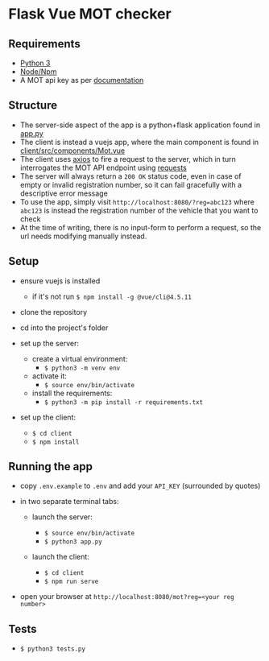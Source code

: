 # Flask Vue MOT checker

## Requirements

- [Python 3](https://www.python.org/downloads/)
- [Node/Npm](https://nodejs.org/en/)
- A MOT api key as per [documentation](https://dvsa.github.io/mot-history-api-documentation/)

## Structure
- The server-side aspect of the app is a python+flask application found in [app.py](app.py)
- The client is instead a vuejs app, where the main component is found in [client/src/components/Mot.vue](https://github.com/samuele-mattiuzzo/flask-vue-mot/blob/master/client/src/components/Mot.vue)
- The client uses [axios](https://www.npmjs.com/package/axios) to fire a request to the server, which in turn interrogates the MOT API endpoint using [requests](https://docs.python-requests.org/en/latest/)
- The server will always return a `200 OK` status code, even in case of empty or invalid registration number, so it can fail gracefully with a descriptive error message
- To use the app, simply visit `http://localhost:8080/?reg=abc123` where `abc123` is instead the registration number of the vehicle that you want to check
- At the time of writing, there is no input-form to perform a request, so the url needs modifying manually instead.

## Setup

- ensure vuejs is installed
  - if it's not run `$ npm install -g @vue/cli@4.5.11`
- clone the repository
- cd into the project's folder

- set up the server:

  - create a virtual environment:
    - `$ python3 -m venv env`
  - activate it:
    - `$ source env/bin/activate`
  - install the requirements:
    - `$ python3 -m pip install -r requirements.txt`

- set up the client:
  - `$ cd client`
  - `$ npm install`

## Running the app

- copy `.env.example` to `.env` and add your `API_KEY` (surrounded by quotes)
- in two separate terminal tabs:

  - launch the server:

    - `$ source env/bin/activate`
    - `$ python3 app.py`

  - launch the client:

    - `$ cd client`
    - `$ npm run serve`

- open your browser at `http://localhost:8080/mot?reg=<your reg number>`

## Tests

- `$ python3 tests.py`
